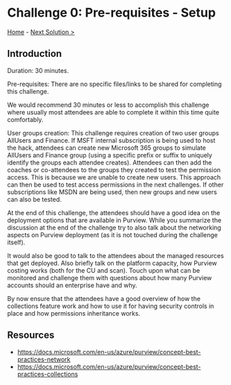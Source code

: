 # Challenge 0: Pre-requisites - Setup 

[Home](./readme.md) - [Next Solution >](./Solution1.md)


## Introduction

Duration: 30 minutes. 

Pre-requisites: There are no specific files/links to be shared for completing this challenge. 

We would recommend 30 minutes or less to accomplish this challenge where usually most attendees are able to complete it within this time quite comfortably. 

User groups creation: This challenge requires creation of two user groups AllUsers and Finance. If MSFT internal subscription is being used to host the hack, attendees can create new Microsoft 365 groups to simulate AllUsers and Finance group (using a specific prefix or suffix to uniquely identify the groups each attendee creates). Attendees can then add the coaches or co-attendees to the groups they created to test the permission access. This is because we are unable to create new users. This approach can then be used to test access permissions in the next challenges. If other subscriptions like MSDN are being used, then new groups and new users can also be tested. 

At the end of this challenge, the attendees should have a good idea on the deployment options that are available in Purview. While you summarize the discussion at the end of the challenge try to also talk about the networking aspects on Purview deployment (as it is not touched during the challenge itself). 

It would also be good to talk to the attendees about the managed resources that get deployed. Also briefly talk on the platform capacity, how Purview costing works (both for the CU and scan). Touch upon what can be monitored and challenge them with questions about how many Purview accounts should an enterprise have and why. 

By now ensure that the attendees have a good overview of how the collections feature work and how to use it for having security controls in place and how permissions inheritance works. 

##  Resources
- https://docs.microsoft.com/en-us/azure/purview/concept-best-practices-network
- https://docs.microsoft.com/en-us/azure/purview/concept-best-practices-collections
